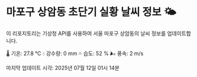
# 마포구 상암동 초단기 실황 날씨 정보 🌤️

이 리포지토리는 기상청 API를 사용하여 서울 마포구 상암동의 날씨 정보를 업데이트합니다. 

🌡️ 기온: 27.8 ℃
💧 강수량: 0 mm
💦 습도: 52 %
🌬️ 풍속: 2 m/s

마지막 업데이트 시각: 2025년 07월 12일 01시 14분    
